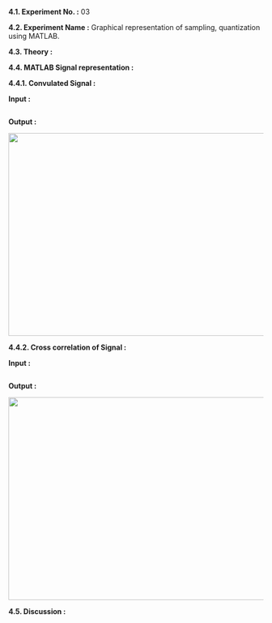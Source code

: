 **4.1. Experiment No. :** 03

**4.2. Experiment Name :** Graphical representation of sampling, quantization using MATLAB.

**4.3. Theory :**

<p align="center">


</p>


**4.4. MATLAB Signal representation :**

**4.4.1. Convulated Signal :**

**Input :**

```matlab


```

**Output :**

<p align="center">
  <img src="" height="400px" width="600px"/>
</p>




**4.4.2. Cross correlation of Signal :** 

**Input :**

```matlab

```

**Output :**

<p align="center">
 
  <img src="" height="400px" width="600px"/>
</p>





**4.5. Discussion :**

<p align="center">
  
 

</p>
 
